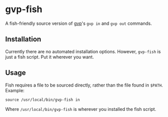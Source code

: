 
# gvp-fish

A fish-friendly source version of [gvp](https://github.com/pote/gvp)'s `gvp in` and `gvp out` commands.

## Installation

Currently there are no automated installation options. However, `gvp-fish` is 
just a fish script.  Put it wherever you want.

## Usage

Fish requires a file to be sourced directly, rather than the file found in 
`$PATH`. Example:

```
source /usr/local/bin/gvp-fish in
```

Where `/usr/local/bin/gvp-fish` is wherever you installed the fish script.
